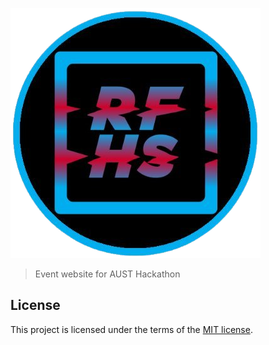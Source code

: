 ![Hackathon logo](res/images/logos/light.png)

> Event website for AUST Hackathon

## License

This project is licensed under the terms of the [MIT license](LICENSE).
